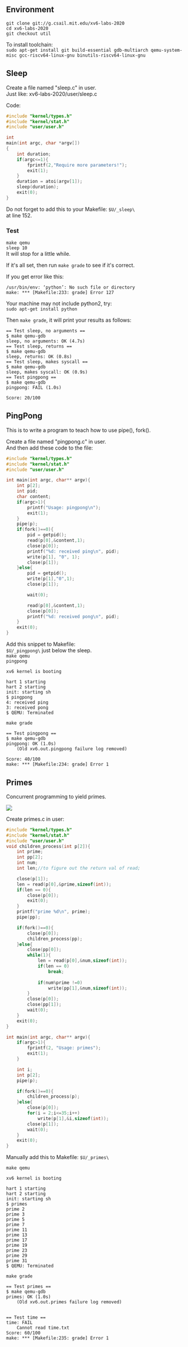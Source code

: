 ## Environment  

`git clone git://g.csail.mit.edu/xv6-labs-2020`  
`cd xv6-labs-2020`  
`git checkout util`  

To install toolchain:  
`sudo apt-get install git build-essential gdb-multiarch qemu-system-misc gcc-riscv64-linux-gnu binutils-riscv64-linux-gnu`  


## Sleep

Create a file named "sleep.c" in user.  
Just like: xv6-labs-2020/user/sleep.c  

Code:
```c
#include "kernel/types.h"
#include "kernel/stat.h"
#include "user/user.h"

int 
main(int argc, char *argv[])
{
    int duration;
    if(argc<=1){
        fprintf(2,"Require more parameters!");
        exit(1);
    }
    duration = atoi(argv[1]);
    sleep(duration);
    exit(0);
}
```  

Do not forget to add this to your Makefile:
`$U/_sleep\`  
at line 152.  

### Test 
`make qemu`  
`sleep 10`  
It will stop for a little while.  

If it's all set, then run `make grade` to see if it's correct.  

If you get error like this:  

`/usr/bin/env: ‘python’: No such file or directory`  
`make: *** [Makefile:233: grade] Error 127`  

Your machine may not include python2, try:  
`sudo apt-get install python`  

Then `make grade`, it will print your results as follows:  
```
== Test sleep, no arguments == 
$ make qemu-gdb
sleep, no arguments: OK (4.7s) 
== Test sleep, returns == 
$ make qemu-gdb
sleep, returns: OK (0.8s) 
== Test sleep, makes syscall == 
$ make qemu-gdb
sleep, makes syscall: OK (0.9s) 
== Test pingpong == 
$ make qemu-gdb
pingpong: FAIL (1.0s) 
    
Score: 20/100
```

## PingPong 

This is to write a program to teach how to use pipe(), fork().  

Create a file named "pingpong.c" in user.  
And then add these code to the file:  

```c
#include "kernel/types.h"
#include "kernel/stat.h"
#include "user/user.h"

int main(int argc, char** argv){
    int p[2];
    int pid;
    char content;
    if(argc>1){
        printf("Usage: pingpong\n");
        exit(1);
    }
    pipe(p);
    if(fork()==0){
        pid = getpid();
        read(p[0],&content,1);
        close(p[0]);
        printf("%d: received ping\n", pid);
        write(p[1], "0", 1);
        close(p[1]);
    }else{
        pid = getpid();
        write(p[1],"0",1);
        close(p[1]);

        wait(0);

        read(p[0],&content,1);
        close(p[0]);
        printf("%d: received pong\n", pid);
    }
    exit(0);
}
```  

Add this snippet to Makefile:  
`$U/_pingpong\` just below the sleep.   
`make qemu`   
`pingpong`  
```shell
xv6 kernel is booting

hart 1 starting
hart 2 starting
init: starting sh
$ pingpong
4: received ping
3: received pong
$ QEMU: Terminated
```
`make grade`  
```
== Test pingpong == 
$ make qemu-gdb
pingpong: OK (1.0s) 
    (Old xv6.out.pingpong failure log removed)  

Score: 40/100
make: *** [Makefile:234: grade] Error 1
```  

## Primes  

Concurrent programming to yield primes.  

![](./primes.jpg)

Create primes.c in user:
```c
#include "kernel/types.h"
#include "kernel/stat.h"
#include "user/user.h"
void children_process(int p[2]){
    int prime;
    int pp[2];
    int num;
    int len;//to figure out the return val of read;

    close(p[1]);
    len = read(p[0],&prime,sizeof(int));
    if(len == 0){
        close(p[0]);
        exit(0);
    }
    printf("prime %d\n", prime);
    pipe(pp);

    if(fork()==0){
        close(p[0]);
        children_process(pp);
    }else{
        close(pp[0]);
        while(1){
            len = read(p[0],&num,sizeof(int));
            if(len == 0)
                break;
            
            if(num%prime !=0)
                write(pp[1],&num,sizeof(int));
        }
        close(p[0]);
        close(pp[1]);
        wait(0);
    }
    exit(0);
}

int main(int argc, char** argv){
    if(argc>1){
        fprintf(2, "Usage: primes");
        exit(1);
    }

    int i;
    int p[2];
    pipe(p);

    if(fork()==0){
        children_process(p);
    }else{
        close(p[0]);
        for(i = 2;i<=35;i++)
            write(p[1],&i,sizeof(int));
        close(p[1]);
        wait(0);
    }
    exit(0);
}
```

Manually add this to Makefile:
`$U/_primes\`  

`make qemu`  
```
xv6 kernel is booting

hart 1 starting
hart 2 starting
init: starting sh
$ primes
prime 2
prime 3
prime 5
prime 7
prime 11
prime 13
prime 17
prime 19
prime 23
prime 29
prime 31
$ QEMU: Terminated
```
`make grade`  
```
== Test primes == 
$ make qemu-gdb
primes: OK (1.0s) 
    (Old xv6.out.primes failure log removed)


== Test time == 
time: FAIL 
    Cannot read time.txt
Score: 60/100
make: *** [Makefile:235: grade] Error 1
```



